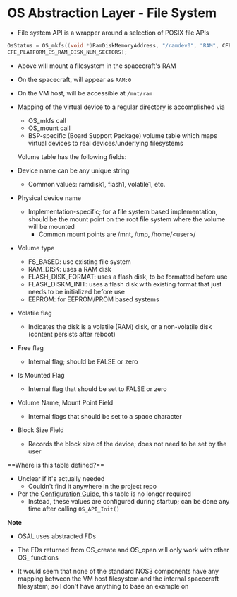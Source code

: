 # OS Abstraction Layer - File System

- File system API is a wrapper around a selection of POSIX file APIs

```c
OsStatus = OS_mkfs((void *)RamDiskMemoryAddress, "/ramdev0", "RAM", CFE_PLATFORM_ES_RAM_DISK_SECTOR_SIZE,
CFE_PLATFORM_ES_RAM_DISK_NUM_SECTORS);
```

- Above will mount a filesystem in the spacecraft's RAM
- On the spacecraft, will appear as `RAM:0`
- On the VM host, will be accessible at `/mnt/ram`
- Mapping of the virtual device to a regular directory is accomplished via
  - OS_mkfs call
  - OS_mount call
  - BSP-specific (Board Support Package) volume table which maps virtual devices to real devices/underlying filesystems

  Volume table has the following fields:
- Device name can be any unique string
  - Common values: ramdisk1, flash1, volatile1, etc.
- Physical device name
  - Implementation-specific; for a file system based implementation, should be the mount point on the root file system where the volume will be mounted
    - Common mount points are /mnt, /tmp, /home/\<user>/
- Volume type
  - FS_BASED: use existing file system
  - RAM_DISK: uses a RAM disk
  - FLASH_DISK_FORMAT: uses a flash disk, to be formatted before use
  - FLASK_DISKM_INIT: uses a flash disk with existing format that just needs to be initialized before use
  - EEPROM: for EEPROM/PROM based systems
- Volatile flag
  - Indicates the disk is a volatile (RAM) disk, or a non-volatile disk (content persists after reboot)
- Free flag
  - Internal flag; should be FALSE or zero
- Is Mounted Flag
  - Internal flag that should be set to FALSE or zero
- Volume Name, Mount Point Field
  - Internal flags that should be set to a space character
- Block Size Field
  - Records the block size of the device; does not need to be set by the user

==Where is this table defined?==
- Unclear if it's actually needed
	- Couldn't find it anywhere in the project repo
- Per the [Configuration Guide](https://github.com/nasa-itc/osal/blob/570ad0913daf57ad2a62c92f6a0daef5a94f72ba/docs/OSAL-Configuration-Guide.md), this table is no longer required
	- Instead, these values are configured during startup; can be done any time after calling `OS_API_Init()`

**Note**
- OSAL uses abstracted FDs
- The FDs returned from OS_create and OS_open will only work with other OS_ functions

- It would seem that none of the standard NOS3 components have any mapping between the VM host filesystem and the internal spacecraft filesystem; so I don't have anything to base an example on 

